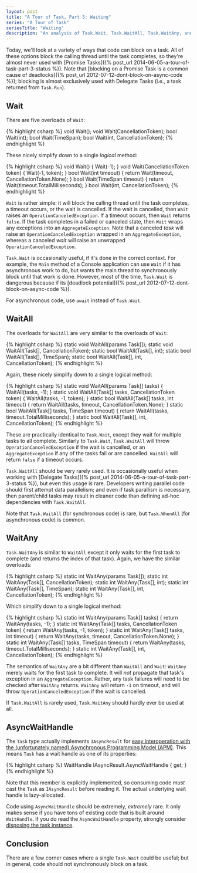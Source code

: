 ```yaml
---
layout: post
title: "A Tour of Task, Part 5: Waiting"
series: "A Tour of Task"
seriesTitle: "Waiting"
description: "An analysis of Task.Wait, Task.WaitAll, Task.WaitAny, and Task.AsyncWaitHandle; and discussion of whether they should be used for asynchronous and/or parallel code."
---
```


Today, we'll look at a variety of ways that code can block on a task. All of these options block the calling thread until the task completes, so they're almost never used with [Promise Tasks]({% post_url 2014-06-05-a-tour-of-task-part-3-status %}). Note that [blocking on a Promise Task is a common cause of deadlocks]({% post_url 2012-07-12-dont-block-on-async-code %}); blocking is almost exclusively used with Delegate Tasks (i.e., a task returned from `Task.Run`).

## Wait

There are five overloads of `Wait`:

{% highlight csharp %}
void Wait();
void Wait(CancellationToken);
bool Wait(int);
bool Wait(TimeSpan);
bool Wait(int, CancellationToken);
{% endhighlight %}

These nicely simplify down to a single _logical_ method:

{% highlight csharp %}
void Wait() { Wait(-1); }
void Wait(CancellationToken token) { Wait(-1, token); }
bool Wait(int timeout) { return Wait(timeout, CancellationToken.None); }
bool Wait(TimeSpan timeout) { return Wait(timeout.TotalMilliseconds); }
bool Wait(int, CancellationToken);
{% endhighlight %}

`Wait` is rather simple: it will block the calling thread until the task completes, a timeout occurs, or the wait is cancelled. If the wait is cancelled, then `Wait` raises an `OperationCanceledException`. If a timeout occurs, then `Wait` returns `false`. If the task completes in a failed or canceled state, then `Wait` wraps any exceptions into an `AggregateException`. Note that a canceled _task_ will raise an `OperationCanceledException` wrapped in an `AggregateException`, whereas a canceled _wait_ will raise an unwrapped `OperationCanceledException`.

`Task.Wait` is occasionally useful, if it's done in the correct context. For example, the `Main` method of a Console application can use `Wait` if it has asynchronous work to do, but wants the main thread to synchronously block until that work is done. However, most of the time, `Task.Wait` is dangerous because if its [deadlock potential]({% post_url 2012-07-12-dont-block-on-async-code %}).

<div class="alert alert-info" markdown="1">
<i class="fa fa-hand-o-right fa-2x pull-left"></i>

For asynchronous code, use `await` instead of `Task.Wait`.
</div>

## WaitAll

The overloads for `WaitAll` are very similar to the overloads of `Wait`:

{% highlight csharp %}
static void WaitAll(params Task[]);
static void WaitAll(Task[], CancellationToken);
static bool WaitAll(Task[], int);
static bool WaitAll(Task[], TimeSpan);
static bool WaitAll(Task[], int, CancellationToken);
{% endhighlight %}

Again, these nicely simplify down to a single logical method:

{% highlight csharp %}
static void WaitAll(params Task[] tasks) { WaitAll(tasks, -1); }
static void WaitAll(Task[] tasks, CancellationToken token) { WaitAll(tasks, -1, token); }
static bool WaitAll(Task[] tasks, int timeout) { return WaitAll(tasks, timeout, CancellationToken.None); }
static bool WaitAll(Task[] tasks, TimeSpan timeout) { return WaitAll(tasks, timeout.TotalMilliseconds); }
static bool WaitAll(Task[], int, CancellationToken);
{% endhighlight %}

These are practically identical to `Task.Wait`, except they wait for multiple tasks to all complete. Similarly to `Task.Wait`, `Task.WaitAll` will throw `OperationCanceledException` if the wait is cancelled, or an `AggregateException` if any of the tasks fail or are cancelled. `WaitAll` will return `false` if a timeout occurs.

`Task.WaitAll` should be very rarely used. It is occasionally useful when working with [Delegate Tasks]({% post_url 2014-06-05-a-tour-of-task-part-3-status %}), but even this usage is rare. Developers writing parallel code should first attempt data parallelism; and even if task parallism is necessary, then parent/child tasks may result in cleaner code than defining ad-hoc dependencies with `Task.WaitAll`.

<div class="alert alert-info" markdown="1">
<i class="fa fa-hand-o-right fa-2x pull-left"></i>

Note that `Task.WaitAll` (for synchronous code) is rare, but `Task.WhenAll` (for asynchronous code) is common.
</div>

## WaitAny

`Task.WaitAny` is similar to `WaitAll` except it only waits for the first task to complete (and returns the index of that task). Again, we have the similar overloads:

{% highlight csharp %}
static int WaitAny(params Task[]);
static int WaitAny(Task[], CancellationToken);
static int WaitAny(Task[], int);
static int WaitAny(Task[], TimeSpan);
static int WaitAny(Task[], int, CancellationToken);
{% endhighlight %}

Which simplify down to a single logical method:

{% highlight csharp %}
static int WaitAny(params Task[] tasks) { return WaitAny(tasks, -1); }
static int WaitAny(Task[] tasks, CancellationToken token) { return WaitAny(tasks, -1, token); }
static int WaitAny(Task[] tasks, int timeout) { return WaitAny(tasks, timeout, CancellationToken.None); }
static int WaitAny(Task[] tasks, TimeSpan timeout) { return WaitAny(tasks, timeout.TotalMilliseconds); }
static int WaitAny(Task[], int, CancellationToken);
{% endhighlight %}

The semantics of `WaitAny` are a bit different than `WaitAll` and `Wait`: `WaitAny` merely waits for the first task to complete. It will _not_ propagate that task's exception in an `AggregateException`. Rather, any task failures will need to be checked after `WaitAny` returns. `WaitAny` will return `-1` on timeout, and will throw `OperationCanceledException` if the wait is cancelled.

If `Task.WaitAll` is rarely used, `Task.WaitAny` should hardly ever be used at all.

## AsyncWaitHandle

The `Task` type actually implements `IAsyncResult` for [easy interoperation with the (unfortunately named) Asynchronous Programming Model (APM)](http://msdn.microsoft.com/en-us/library/hh873178(v=vs.110).aspx#TapToApm). This means `Task` has a wait handle as one of its properties:

{% highlight csharp %}
WaitHandle IAsyncResult.AsyncWaitHandle { get; }
{% endhighlight %}

Note that this member is explicitly implemented, so consuming code _must_ cast the `Task` as `IAsyncResult` before reading it. The actual underlying wait handle is lazy-allocated.

Code using `AsyncWaitHandle` should be extremely, _extremely_ rare. It only makes sense if you have tons of existing code that is built around `WaitHandle`. If you do read the `AsyncWaitHandle` property, strongly consider [disposing the task instance](http://blogs.msdn.com/b/pfxteam/archive/2012/03/25/10287435.aspx).

## Conclusion

There are a few corner cases where a single `Task.Wait` could be useful; but in general, code should not synchronously block on a task.